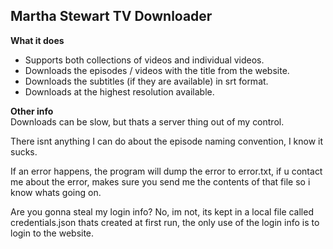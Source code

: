 ## Martha Stewart TV Downloader

**What it does**
- Supports both collections of videos and individual videos.
- Downloads the episodes / videos with the title from the website.
- Downloads the subtitles (if they are available) in srt format.
- Downloads at the highest resolution available. 


**Other info**  
Downloads can be slow, but thats a server thing out of my control.

There isnt anything I can do about the episode naming convention, I know it sucks.

If an error happens, the program will dump the error to error.txt, if u contact me about the error, makes sure you send me the contents of that file so i know whats going on. 

Are you gonna steal my login info? No, im not, its kept in a local file called credentials.json thats created at first run, the only use of the login info is to login to the website.

